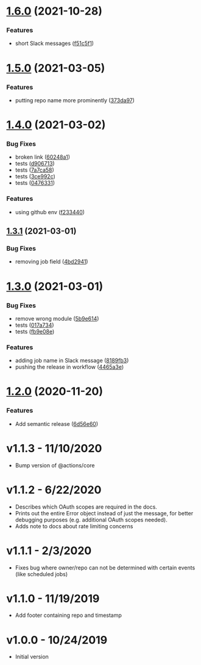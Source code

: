# [1.6.0](https://github.com/ivelum/github-action-slack-notify-build/compare/v1.5.0...v1.6.0) (2021-10-28)


### Features

* short Slack messages ([f51c5f1](https://github.com/ivelum/github-action-slack-notify-build/commit/f51c5f1ae702867bd20fe5599dda0ea4fdf4606b))

# [1.5.0](https://github.com/voxmedia/github-action-slack-notify-build/compare/v1.4.0...v1.5.0) (2021-03-05)


### Features

* putting repo name more prominently ([373da97](https://github.com/voxmedia/github-action-slack-notify-build/commit/373da97827332b19e753c84d1e5b7937dbe0fbfa))

# [1.4.0](https://github.com/voxmedia/github-action-slack-notify-build/compare/v1.3.1...v1.4.0) (2021-03-02)


### Bug Fixes

* broken link ([60248a1](https://github.com/voxmedia/github-action-slack-notify-build/commit/60248a188bc8c95bbd95cbba332fa40e0b6ef787))
* tests ([d906713](https://github.com/voxmedia/github-action-slack-notify-build/commit/d906713e9a594fb9a88233853008d82a3879d724))
* tests ([7a7ca58](https://github.com/voxmedia/github-action-slack-notify-build/commit/7a7ca58c85ed62bca087f54a171e0b39e7b5e16a))
* tests ([3ce992c](https://github.com/voxmedia/github-action-slack-notify-build/commit/3ce992c6ce94fb3133f57dcea615898481d5be40))
* tests ([0476331](https://github.com/voxmedia/github-action-slack-notify-build/commit/0476331b3622fb4d79b39508e2305864ffcb06c7))


### Features

* using github env ([f233440](https://github.com/voxmedia/github-action-slack-notify-build/commit/f233440956d44857156c07a9d035c719c211ed08))

## [1.3.1](https://github.com/voxmedia/github-action-slack-notify-build/compare/v1.3.0...v1.3.1) (2021-03-01)


### Bug Fixes

* removing job field ([4bd2941](https://github.com/voxmedia/github-action-slack-notify-build/commit/4bd29412ee530da06c25cd5ff9f331ba32e63f9a))

# [1.3.0](https://github.com/voxmedia/github-action-slack-notify-build/compare/v1.2.0...v1.3.0) (2021-03-01)


### Bug Fixes

* remove wrong module ([5b9e614](https://github.com/voxmedia/github-action-slack-notify-build/commit/5b9e614bc8b6b4890c0e0a13e192eeb92bd124d6))
* tests ([017a734](https://github.com/voxmedia/github-action-slack-notify-build/commit/017a734ff119328b66b4ea112c17a3d151c1d69f))
* tests ([fb9e08e](https://github.com/voxmedia/github-action-slack-notify-build/commit/fb9e08e6a5225d17b05766633e53064af85ee727))


### Features

* adding job name in Slack message ([8189fb3](https://github.com/voxmedia/github-action-slack-notify-build/commit/8189fb3863d27e3ba6e4de0a7eb08fa0286e5903))
* pushing the release in workflow ([4465a3e](https://github.com/voxmedia/github-action-slack-notify-build/commit/4465a3e5982572d66731d6cffeed49209b397984))

# [1.2.0](https://github.com/voxmedia/github-action-slack-notify-build/compare/v1.1.3...v1.2.0) (2020-11-20)


### Features

* Add semantic release ([6d56e60](https://github.com/voxmedia/github-action-slack-notify-build/commit/6d56e60b7083b18466446dcf4b45f1b566235400))

# v1.1.3 - 11/10/2020

- Bump version of @actions/core

# v1.1.2 - 6/22/2020

- Describes which OAuth scopes are required in the docs.
- Prints out the entire Error object instead of just the message, for better debugging purposes (e.g. additional OAuth scopes needed).
- Adds note to docs about rate limiting concerns

# v1.1.1 - 2/3/2020

- Fixes bug where owner/repo can not be determined with certain events (like scheduled jobs)

# v1.1.0 - 11/19/2019

- Add footer containing repo and timestamp

# v1.0.0 - 10/24/2019

- Initial version
